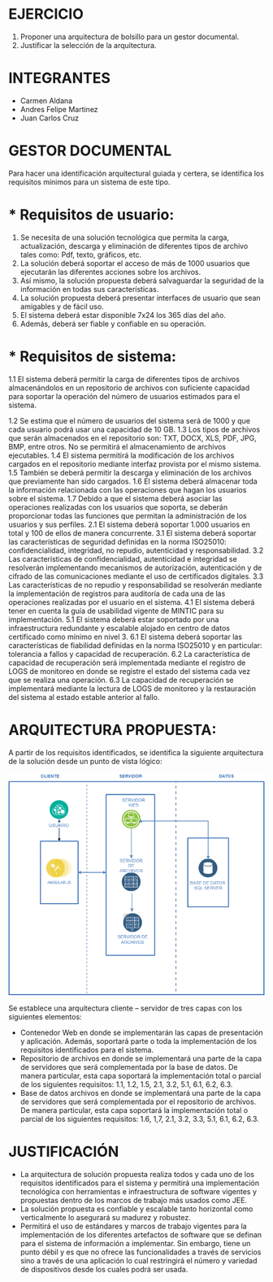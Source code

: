 # EJERCICIO

1. Proponer una arquitectura de bolsillo para un gestor documental.
2. Justificar la selección de la arquitectura.

# INTEGRANTES

* Carmen Aldana
* Andres Felipe Martinez
* Juan Carlos Cruz

# GESTOR DOCUMENTAL

Para hacer una identificación arquitectural guiada y certera, se identifica los requisitos mínimos para un sistema de este tipo.

# * Requisitos de usuario:

1.	Se necesita de una solución tecnológica que permita la carga, actualización, descarga y eliminación de diferentes tipos de archivo tales como: Pdf, texto, gráficos, etc.
2.	La solución deberá soportar el acceso de más de 1000 usuarios que ejecutarán las diferentes acciones sobre los archivos.
3.	Así mismo, la solución propuesta deberá salvaguardar la seguridad de la información en todas sus características.
4.	La solución propuesta deberá presentar interfaces de usuario que sean amigables y de fácil uso.
5.	El sistema deberá estar disponible 7x24 los 365 días del año.
6.	Además, deberá ser fiable y confiable en su operación.

# * Requisitos de sistema:

1.1 El sistema deberá permitir la carga de diferentes tipos de archivos almacenándolos en un repositorio de archivos con suficiente capacidad para soportar la operación del número de usuarios estimados para el sistema.

1.2 Se estima que el número de usuarios del sistema será de 1000 y que cada usuario podrá usar una capacidad de 10 GB.
1.3 Los tipos de archivos que serán almacenados en el repositorio son: TXT, DOCX, XLS, PDF, JPG, BMP, entre otros. No se permitirá el almacenamiento de archivos ejecutables.
1.4 El sistema permitirá la modificación de los archivos cargados en el repositorio mediante interfaz provista por el mismo sistema.
1.5 También se deberá permitir la descarga y eliminación de los archivos que previamente han sido cargados.
1.6 El sistema deberá almacenar toda la información relacionada con las operaciones que hagan los usuarios sobre el sistema.
1.7 Debido a que el sistema deberá asociar las operaciones realizadas con los usuarios que soporta, se deberán proporcionar todas las funciones que permitan la administración de los usuarios y sus perfiles.
2.1 El sistema deberá soportar 1.000 usuarios en total y 100 de ellos de manera concurrente.
3.1 El sistema deberá soportar las características de seguridad definidas en la norma ISO25010: confidencialidad, integridad, no repudio, autenticidad y responsabilidad.
3.2 Las características de confidencialidad, autenticidad e integridad se resolverán implementando mecanismos de autorización, autenticación y de cifrado de las comunicaciones mediante el uso de certificados digitales.
3.3 Las características de no repudio y responsabilidad se resolverán mediante la implementación de registros para auditoría de cada una de las operaciones realizadas por el usuario en el sistema.
4.1 El sistema deberá tener en cuenta la guía de usabilidad vigente de MINTIC para su implementación.
5.1 El sistema deberá estar soportado por una infraestructura redundante y escalable alojado en centro de datos certificado como mínimo en nivel 3.
6.1 El sistema deberá soportar las características de fiabilidad definidas en la norma ISO25010 y en particular: tolerancia a fallos y capacidad de recuperación.
6.2 La característica de capacidad de recuperación será implementada mediante el registro de LOGS de monitoreo en donde se registre el estado del sistema cada vez que se realiza una operación.
6.3 La capacidad de recuperación se implementará mediante la lectura de LOGS de monitoreo y la restauración del sistema al estado estable anterior al fallo.

   # ARQUITECTURA PROPUESTA:

A partir de los requisitos identificados, se identifica la siguiente arquitectura de la solución desde un punto de vista lógico:

![Imagen arquitectura](https://github.com/cjaldanar/Arquitectura-Gestor-Documental/blob/master/Arquitectura%20Gestor%20Documental.png)

Se establece una arquitectura cliente – servidor de tres capas con los siguientes elementos:
* Contenedor Web en donde se implementarán las capas de presentación y aplicación. Además, soportará parte o toda la implementación de los requisitos identificados para el sistema.
* Repositorio de archivos en donde se implementará una parte de la capa de servidores que será complementada por la base de datos. De manera particular, esta capa soportará la implementación total o parcial de los siguientes requisitos: 1.1, 1.2, 1.5, 2.1, 3.2, 5.1, 6.1, 6.2, 6.3.
* Base de datos archivos en donde se implementará una parte de la capa de servidores que será complementada por el repositorio de archivos. De manera particular, esta capa soportará la implementación total o parcial de los siguientes requisitos: 1.6, 1,7, 2.1, 3.2, 3.3, 5.1, 6.1, 6.2, 6.3.

# JUSTIFICACIÓN

* La arquitectura de solución propuesta realiza todos y cada uno de los requisitos identificados para el sistema y permitirá una implementación tecnológica con herramientas e infraestructura de software vigentes y propuestas dentro de los marcos de trabajo más usados como JEE. 
* La solución propuesta es confiable y escalable tanto horizontal como verticalmente lo asegurará su madurez y robustez.
* Permitirá el uso de estándares y marcos de trabajo vigentes para la implementación de los diferentes artefactos de software que se definan para el sistema de información a implementar. Sin embargo, tiene un punto débil y es que no ofrece las funcionalidades a través de servicios sino a través de una aplicación lo cual restringirá el número y variedad de dispositivos desde los cuales podrá ser usada. 
